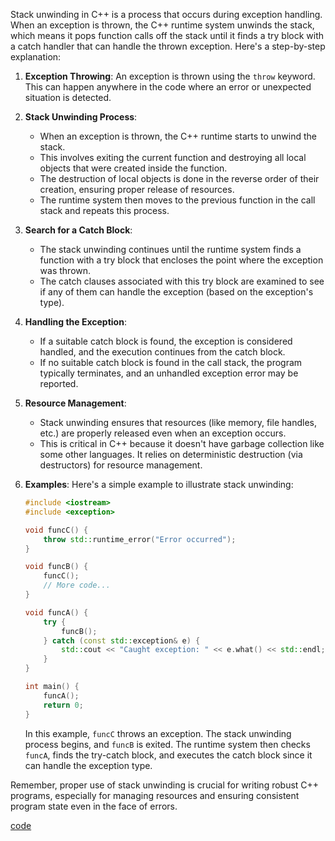 Stack unwinding in C++ is a process that occurs during exception handling. When an exception is thrown, the C++ runtime system unwinds the stack, which means it pops function calls off the stack until it finds a try block with a catch handler that can handle the thrown exception. Here's a step-by-step explanation:

1. **Exception Throwing**: An exception is thrown using the `throw` keyword. This can happen anywhere in the code where an error or unexpected situation is detected.

2. **Stack Unwinding Process**:
   - When an exception is thrown, the C++ runtime starts to unwind the stack.
   - This involves exiting the current function and destroying all local objects that were created inside the function.
   - The destruction of local objects is done in the reverse order of their creation, ensuring proper release of resources.
   - The runtime system then moves to the previous function in the call stack and repeats this process.

3. **Search for a Catch Block**:
   - The stack unwinding continues until the runtime system finds a function with a try block that encloses the point where the exception was thrown.
   - The catch clauses associated with this try block are examined to see if any of them can handle the exception (based on the exception's type).

4. **Handling the Exception**:
   - If a suitable catch block is found, the exception is considered handled, and the execution continues from the catch block.
   - If no suitable catch block is found in the call stack, the program typically terminates, and an unhandled exception error may be reported.

5. **Resource Management**:
   - Stack unwinding ensures that resources (like memory, file handles, etc.) are properly released even when an exception occurs.
   - This is critical in C++ because it doesn't have garbage collection like some other languages. It relies on deterministic destruction (via destructors) for resource management.

6. **Examples**:
   Here's a simple example to illustrate stack unwinding:

   ```cpp
   #include <iostream>
   #include <exception>

   void funcC() {
       throw std::runtime_error("Error occurred");
   }

   void funcB() {
       funcC();
       // More code...
   }

   void funcA() {
       try {
           funcB();
       } catch (const std::exception& e) {
           std::cout << "Caught exception: " << e.what() << std::endl;
       }
   }

   int main() {
       funcA();
       return 0;
   }
   ```

   In this example, `funcC` throws an exception. The stack unwinding process begins, and `funcB` is exited. The runtime system then checks `funcA`, finds the try-catch block, and executes the catch block since it can handle the exception type.

Remember, proper use of stack unwinding is crucial for writing robust C++ programs, especially for managing resources and ensuring consistent program state even in the face of errors.

[code](../src/stack_unwinding.cpp)
